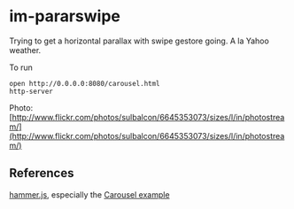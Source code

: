 # im-pararswipe

Trying to get a horizontal parallax with swipe gestore going.
A la Yahoo weather.

To run
    
    open http://0.0.0.0:8080/carousel.html
    http-server

Photo: [http://www.flickr.com/photos/sulbalcon/6645353073/sizes/l/in/photostream/](http://www.flickr.com/photos/sulbalcon/6645353073/sizes/l/in/photostream/)

## References
[hammer.js](http://eightmedia.github.io/hammer.js/), especially the [Carousel example](http://eightmedia.github.io/hammer.js/examples/carousel.html)

